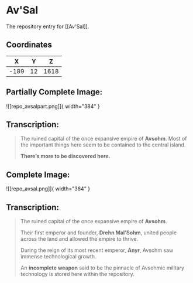 # Av'Sal

The repository entry for [[Av'Sal]].

## Coordinates
| **X** | **Y** | **Z** |
| :---: | :---: | :---: |
| -189 |  12  | 1618 |

## Partially Complete Image:

![[repo_avsalpart.png]]{ width="384" }

## Transcription:
> The ruined capital of the once expansive empire of **Avsohm**. Most of the important things here seem to be contained to the central island.
>
> **There’s more to be discovered here.**

## Complete Image:

![[repo_avsal.png]]{ width="384" }

## Transcription:
> The ruined capital of the once expansive empire of **Avsohm**.
>
> Their first emperor and founder, **Drehn Mal’Sohm**, united people across the land and allowed the empire to thrive.
>
> During the reign of its most recent emperor, **Anyr**, Avsohm saw immense technological growth.
>
> An **incomplete weapon** said to be the pinnacle of Avsohmic military technology is stored here within the repository.
